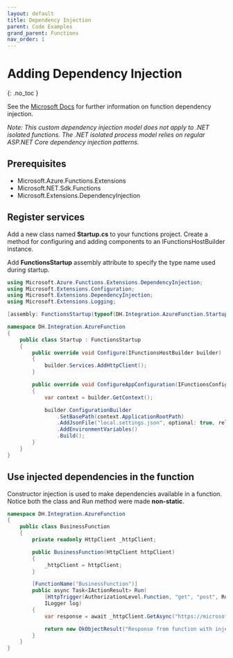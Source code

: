 ```yaml
---
layout: default
title: Dependency Injection
parent: Code Examples
grand_parent: Functions
nav_order: 1
---
```


# Adding Dependency Injection
{: .no_toc }

See the 
[Microsoft Docs](https://docs.microsoft.com/en-us/azure/azure-functions/functions-dotnet-dependency-injection)
for further information on function dependency injection.

*Note: This custom dependency injection model does not apply to .NET 
isolated functions. The .NET isolated process model relies on regular 
ASP.NET Core dependency injection patterns.*

## Prerequisites

- Microsoft.Azure.Functions.Extensions
- Microsoft.NET.Sdk.Functions
- Microsoft.Extensions.DependencyInjection

## Register services

Add a new class named **Startup.cs** to your functions project. Create a 
method for configuring and adding components to an IFunctionsHostBuilder 
instance.  

Add **FunctionsStartup** assembly attribute to specify the type name 
used during startup.

``` csharp
using Microsoft.Azure.Functions.Extensions.DependencyInjection;
using Microsoft.Extensions.Configuration;
using Microsoft.Extensions.DependencyInjection;
using Microsoft.Extensions.Logging;

[assembly: FunctionsStartup(typeof(DH.Integration.AzureFunction.Startup))]

namespace DH.Integration.AzureFunction
{
    public class Startup : FunctionsStartup
    {
        public override void Configure(IFunctionsHostBuilder builder)
        {
            builder.Services.AddHttpClient();
        }

        public override void ConfigureAppConfiguration(IFunctionsConfigurationBuilder builder)
        {
            var context = builder.GetContext();

            builder.ConfigurationBuilder
                .SetBasePath(context.ApplicationRootPath)
                .AddJsonFile("local.settings.json", optional: true, reloadOnChange: true)
                .AddEnvironmentVariables()
                .Build();
        }
    }
}
```

## Use injected dependencies in the function

Constructor injection is used to make dependencies available in a 
function. Notice both the class and Run method were made **non-static**.

``` csharp
namespace DH.Integration.AzureFunction
{
    public class BusinessFunction
    {
        private readonly HttpClient _httpClient;

        public BusinessFunction(HttpClient httpClient)
        {
            _httpClient = httpClient;
        }

        [FunctionName("BusinessFunction")]
        public async Task<IActionResult> Run(
            [HttpTrigger(AuthorizationLevel.Function, "get", "post", Route = null)] HttpRequest req,
            ILogger log)
        {
            var response = await _httpClient.GetAsync("https://microsoft.com");

            return new OkObjectResult("Response from function with injected dependencies.");
        }
    }
}
```
